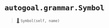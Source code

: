 # `autogoal.grammar.Symbol`

> [📝](https://github.com/autogal/autogoal/blob/main/autogoal/grammar/_cfg.py#L10)
> `Symbol(self, name)`

